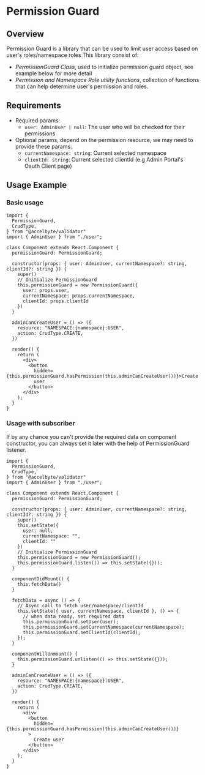 # Permission Guard

## Overview

Permission Guard is a library that can be used to limit user access based on user's roles/namespace roles
This library consist of:
- _PermissionGuard Class_, used to initialize permission guard object, see example below for more detail
- _Permission and Namespace Role utility functions_, collection of functions that can help determine user's permission and roles.

## Requirements
- Required params:
  - `user: AdminUser | null`: The user who will be checked for their permissions
- Optional params, depend on the permission resource, we may need to provide these params:
  - `currentNamespace: string`: Current selected namespace
  - `clientId: string`: Current selected clientId (e.g Admin Portal's Oauth Client page)

## Usage Example

### Basic usage

```tsx
import {
  PermissionGuard,
  CrudType,
} from "@accelbyte/validator"
import { AdminUser } from "./user";

class Component extends React.Component {
  permissionGuard: PermissionGuard;

  constructor(props: { user: AdminUser, currentNamespace?: string, clientId?: string }) {
    super()
    // Initialize PermissionGuard
    this.permissionGuard = new PermissionGuard({
      user: props.user,
      currentNamespace: props.currentNamespace,
      clientId: props.clientId
    })
  }

  adminCanCreateUser = () => ({
    resource: "NAMESPACE:{namespace}:USER",
    action: CrudType.CREATE,
  })

  render() {
    return (
      <div>
        <button
          hidden={this.permissionGuard.hasPermission(this.adminCanCreateUser())}>Create
          user
        </button>
      </div>
    );
  }
}
```

### Usage with subscriber
If by any chance you can't provide the required data on component constructor, you can always set it later with the help of PermissionGuard listener.

```tsx
import {
  PermissionGuard,
  CrudType,
} from "@accelbyte/validator"
import { AdminUser } from "./user";

class Component extends React.Component {
  permissionGuard: PermissionGuard;

  constructor(props: { user: AdminUser, currentNamespace?: string, clientId?: string }) {
    super()
    this.setState({
      user: null,
      currentNamespace: "",
      clientId: ""
    })
    // Initialize PermissionGuard
    this.permissionGuard = new PermissionGuard();
    this.permissionGuard.listen(() => this.setState({}));
  }
  
  componentDidMount() {
    this.fetchData()
  }

  fetchData = async () => {
    // Async call to fetch user/namespace/clientId
    this.setState({ user, currentNamespace, clientId }, () => {
      // when data ready, set required data
      this.permissionGuard.setUser(user);
      this.permissionGuard.setCurrentNamespace(currentNamespace);
      this.permissionGuard.setClientId(clientId);
    });
  }
  
  componentWillUnmount() {
    this.permissionGuard.unlisten(() => this.setState({}));
  }

  adminCanCreateUser = () => ({
    resource: "NAMESPACE:{namespace}:USER",
    action: CrudType.CREATE,
  })

  render() {
    return (
      <div>
        <button
          hidden={this.permissionGuard.hasPermission(this.adminCanCreateUser())}
        >
          Create user
        </button>
      </div>
    );
  }
}
```
